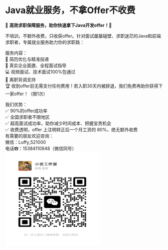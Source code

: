 # Java就业服务，不拿Offer不收费

🌟 **高效求职保障服务，助你快速拿下Java开发offer！**🌟

不培训，不额外收费，只收获offer。针对面试屡屡碰壁、求职迷茫的Java和前端求职者，专属就业服务助力你的求职路：

服务内容：  
📄 简历优化与精准投递  
🎯 真实企业面邀、全程面试指导  
💻 视频面试、技术面试100%包通过  
📝 离职背调支持  
🏆 收到offer前无需支付任何费用！若入职30天内被辞退，我们免费再助你获得下一家offer！（限1次）  

我们优势：  
✅ 90%的offer成功率  
✅ 全国求职者不限地区  
✅ 超高面试成功率，助你减少时间成本、把握宝贵机会  
✅ 收费透明，offer 上注明转正后一个月工资的 80%，绝无额外收费  
有需要的朋友欢迎咨询：  
微信：Luffy_521000  
电话☎：15384110948（微信同号）  
<img src="https://github.com/zlf521000/JavaOfferToYou/blob/master/image/wxcode.jpg" width="300" height="300" alt="添加微信">
 


